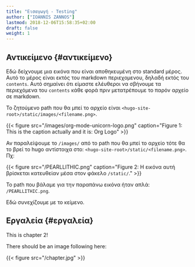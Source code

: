 ```yaml
---
title: "Εισαγωγή - Testing"
author: ["IOANNIS ZANNOS"]
lastmod: 2018-12-06T15:58:35+02:00
draft: false
weight: 1
---
```


## Αντικείμενο {#αντικείμενο}

Εδώ δείχνουμε μια εικόνα που είναι αποθηκευμένη στο standard μέρος.  Αυτό το μέρος είναι εκτός του markdown περιεχομενου, δηλαδή εκτός του `contents`. Αυτό σημαίνει ότι είμαστε ελέυθεροι να σβήνουμε τα περιεχόμενα του `contents` κάθε φορά πριν μετατρέπουμε το παρόν αρχείο σε markdown.

To ζητούμενο path που θα μπεί το αρχείο είναι `<hugo-site-root>/static/images/<filename.png>`.

<a id="orgadb2ec3"></a>

{{< figure src="/images/org-mode-unicorn-logo.png" caption="Figure 1: This is the caption actually and it is: Org Logo" >}}

Αν παραλείψουμε το `/images/` από το path που θα μπεί το αρχείο τότε θα το βρεί το hugo αντίστοιχα στο:  `<hugo-site-root>/static/<filename.png>`. Πχ:

<a id="orgd9f727f"></a>

{{< figure src="/PEARLLITHIC.png" caption="Figure 2: H εικόνα αυτή βρίσκεται κατευθείαν μέσα στον φάκελο `/static/`." >}}

Το path που βάλαμε για την παραπάνω εικόνα ήταν απλά: `/PEARLLITHIC.png`.

Εδώ συνεχίζουμε με το κείμενο.


## Εργαλεία {#εργαλεία}

This is chapter 2!

There should be an image following here:

{{< figure src="/chapter.jpg" >}}
